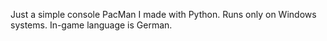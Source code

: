 Just a simple console PacMan I made with Python. Runs only on Windows systems. In-game language is German.
